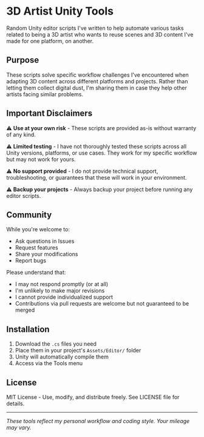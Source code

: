 # 3D Artist Unity Tools

Random Unity editor scripts I've written to help automate various tasks related to being a 3D artist who wants to reuse scenes and 3D content I've made for one platform, on another.

## Purpose

These scripts solve specific workflow challenges I've encountered when adapting 3D content across different platforms and projects. Rather than letting them collect digital dust, I'm sharing them in case they help other artists facing similar problems.

## Important Disclaimers

⚠️ **Use at your own risk** - These scripts are provided as-is without warranty of any kind.

⚠️ **Limited testing** - I have not thoroughly tested these scripts across all Unity versions, platforms, or use cases. They work for my specific workflow but may not work for yours.

⚠️ **No support provided** - I do not provide technical support, troubleshooting, or guarantees that these will work in your environment.

⚠️ **Backup your projects** - Always backup your project before running any editor scripts.

## Community

While you're welcome to:
- Ask questions in Issues
- Request features
- Share your modifications
- Report bugs

Please understand that:
- I may not respond promptly (or at all)
- I'm unlikely to make major revisions
- I cannot provide individualized support
- Contributions via pull requests are welcome but not guaranteed to be merged

## Installation

1. Download the `.cs` files you need
2. Place them in your project's `Assets/Editor/` folder
3. Unity will automatically compile them
4. Access via the Tools menu

## License

MIT License - Use, modify, and distribute freely. See LICENSE file for details.

---

*These tools reflect my personal workflow and coding style. Your mileage may vary.*
